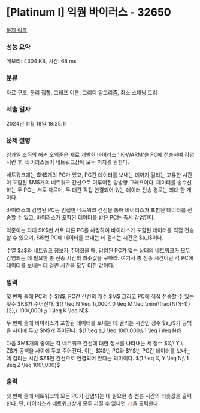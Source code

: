 # [Platinum I] 익웜 바이러스 - 32650 

[문제 링크](https://www.acmicpc.net/problem/32650) 

### 성능 요약

메모리: 4304 KB, 시간: 68 ms

### 분류

자료 구조, 분리 집합, 그래프 이론, 그리디 알고리즘, 최소 스패닝 트리

### 제출 일자

2024년 11월 18일 18:25:11

### 문제 설명

<p>영과일 조직의 해커 오익준은 새로 개발한 바이러스 'IK-WARM'을 PC에 전송하여 감염시킨 후, 바이러스들이 네트워크상에 모두 퍼지길 원한다.</p>

<p>네트워크에는 $N$개의 PC가 있고, PC간 데이터를 보내는 데까지 걸리는 고유한 시간이 포함된 $M$개의 네트워크 간선으로 이루어진 양방향 그래프이다. 데이터를 송수신하는 두 PC는 서로 다르며, 두 대간 직접 연결되어 있는 데이터 전송 경로는 최대 한 개이다.</p>

<p>바이러스에 감염된 PC는 인접한 네트워크 간선을 통해 바이러스가 포함된 데이터를 전송할 수 있고, 바이러스가 포함된 데이터를 받은 PC는 즉시 감염된다.</p>

<p>익준이는 최대 $K$번 서로 다른 PC를 해킹하여 바이러스가 포함된 데이터를 직접 전송할 수 있으며, $i$번 PC에 데이터를 보내는 데 걸리는 시간은 $a_i$이다.</p>

<p>수열 $a$와 네트워크 정보가 주어졌을 때, 감염된 PC가 없는 상태의 네트워크가 모두 감염되는 데 필요한 총 전송 시간의 최솟값을 구하라. 여기서 총 전송 시간이란 각 PC에 데이터를 보내는 데 걸린 시간을 모두 더한 값이다.</p>

### 입력 

 <p>첫 번째 줄에 PC의 수 $N$, PC간 간선의 개수 $M$ 그리고 PC에 직접 전송할 수 있는 횟수 $K$가 주어진다. $(1 \leq N \leq 1\,000;\ 0 \leq M \leq \min(\frac{N(N-1)}{2},\ 100\,000) ;\ 1 \leq K \leq N)$</p>

<p>두 번째 줄에 바이러스가 포함된 데이터를 보내는 데 걸리는 시간인 정수 $a_i$가 공백을 사이에 두고 $N$개 주어진다. $(1 \leq a_i \leq 100\,000;\ 1 \leq i \leq N)$</p>

<p>다음 $M$개의 줄에는 각 네트워크 간선에 대한 정보를 나타내는 세 정수 $X,\ Y,\ Z$가 공백을 사이에 두고 주어진다. 이는 $X$번 PC와 $Y$번 PC간 데이터를 보내는 데 걸리는 시간 $Z$인 간선으로 연결되어 있다는 의미이다. $(1 \leq X, Y \leq N;\ 1 \leq Z \leq 100\,000)$</p>

### 출력 

 <p>첫 번째 줄에 네트워크의 모든 PC가 감염되는 데 필요한 총 전송 시간의 최솟값을 출력한다. 단, 바이러스가 네트워크상에 모두 퍼질 수 없다면 <span style="color:#e74c3c;"><code>-1</code></span>을 출력한다.</p>

